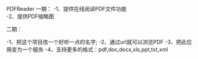 PDFReader 
一期：
-1、提供在线阅读PDF文件功能<br/>
-2、提供PDF缩略图

二期：

-1、把这个项目改一个好听一点的名字;
-2、通过url就可以浏览PDF
-3、把此应用变为一个服务
-4、支持更多的格式：pdf,doc,docx,xls,ppt,txt,xml
